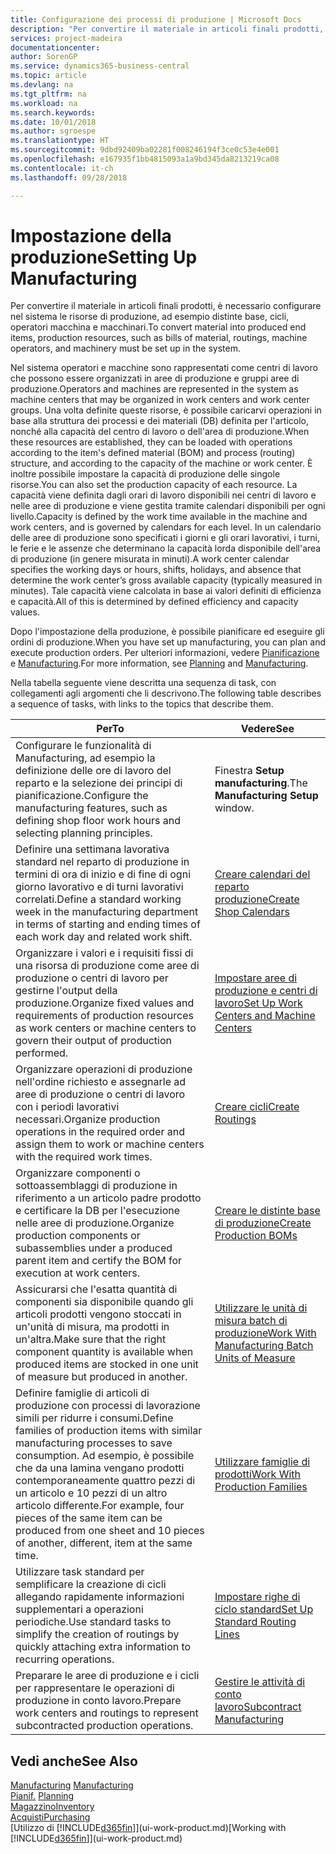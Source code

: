 ```yaml
---
title: Configurazione dei processi di produzione | Microsoft Docs
description: "Per convertire il materiale in articoli finali prodotti, è necessario configurare nel sistema le risorse di produzione, ad esempio distinte base, cicli, operatori macchina e macchinari."
services: project-madeira
documentationcenter: 
author: SorenGP
ms.service: dynamics365-business-central
ms.topic: article
ms.devlang: na
ms.tgt_pltfrm: na
ms.workload: na
ms.search.keywords: 
ms.date: 10/01/2018
ms.author: sgroespe
ms.translationtype: HT
ms.sourcegitcommit: 9dbd92409ba02281f008246194f3ce0c53e4e001
ms.openlocfilehash: e167935f1bb4815093a1a9bd345da8213219ca08
ms.contentlocale: it-ch
ms.lasthandoff: 09/28/2018

---
```

# <a name="setting-up-manufacturing"></a><span data-ttu-id="5c4c8-103">Impostazione della produzione</span><span class="sxs-lookup"><span data-stu-id="5c4c8-103">Setting Up Manufacturing</span></span>
<span data-ttu-id="5c4c8-104">Per convertire il materiale in articoli finali prodotti, è necessario configurare nel sistema le risorse di produzione, ad esempio distinte base, cicli, operatori macchina e macchinari.</span><span class="sxs-lookup"><span data-stu-id="5c4c8-104">To convert material into produced end items, production resources, such as bills of material, routings, machine operators, and machinery must be set up in the system.</span></span>

<span data-ttu-id="5c4c8-105">Nel sistema operatori e macchine sono rappresentati come centri di lavoro che possono essere organizzati in aree di produzione e gruppi aree di produzione.</span><span class="sxs-lookup"><span data-stu-id="5c4c8-105">Operators and machines are represented in the system as machine centers that may be organized in work centers and work center groups.</span></span> <span data-ttu-id="5c4c8-106">Una volta definite queste risorse, è possibile caricarvi operazioni in base alla struttura dei processi e dei materiali (DB) definita per l'articolo, nonché alla capacità del centro di lavoro o dell'area di produzione.</span><span class="sxs-lookup"><span data-stu-id="5c4c8-106">When these resources are established, they can be loaded with operations according to the item's defined material (BOM) and process (routing) structure, and according to the capacity of the machine or work center.</span></span> <span data-ttu-id="5c4c8-107">È inoltre possibile impostare la capacità di produzione delle singole risorse.</span><span class="sxs-lookup"><span data-stu-id="5c4c8-107">You can also set the production capacity of each resource.</span></span> <span data-ttu-id="5c4c8-108">La capacità viene definita dagli orari di lavoro disponibili nei centri di lavoro e nelle aree di produzione e viene gestita tramite calendari disponibili per ogni livello.</span><span class="sxs-lookup"><span data-stu-id="5c4c8-108">Capacity is defined by the work time available in the machine and work centers, and is governed by calendars for each level.</span></span> <span data-ttu-id="5c4c8-109">In un calendario delle aree di produzione sono specificati i giorni e gli orari lavorativi, i turni, le ferie e le assenze che determinano la capacità lorda disponibile dell'area di produzione (in genere misurata in minuti).</span><span class="sxs-lookup"><span data-stu-id="5c4c8-109">A work center calendar specifies the working days or hours, shifts, holidays, and absence that determine the work center’s gross available capacity (typically measured in minutes).</span></span> <span data-ttu-id="5c4c8-110">Tale capacità viene calcolata in base ai valori definiti di efficienza e capacità.</span><span class="sxs-lookup"><span data-stu-id="5c4c8-110">All of this is determined by defined efficiency and capacity values.</span></span>  

<span data-ttu-id="5c4c8-111">Dopo l'impostazione della produzione, è possibile pianificare ed eseguire gli ordini di produzione.</span><span class="sxs-lookup"><span data-stu-id="5c4c8-111">When you have set up manufacturing, you can plan and execute production orders.</span></span> <span data-ttu-id="5c4c8-112">Per ulteriori informazioni, vedere [Pianificazione](production-planning.md) e [Manufacturing](production-manage-manufacturing.md).</span><span class="sxs-lookup"><span data-stu-id="5c4c8-112">For more information, see [Planning](production-planning.md) and [Manufacturing](production-manage-manufacturing.md).</span></span>  

 <span data-ttu-id="5c4c8-113">Nella tabella seguente viene descritta una sequenza di task, con collegamenti agli argomenti che li descrivono.</span><span class="sxs-lookup"><span data-stu-id="5c4c8-113">The following table describes a sequence of tasks, with links to the topics that describe them.</span></span>   

|<span data-ttu-id="5c4c8-114">**Per**</span><span class="sxs-lookup"><span data-stu-id="5c4c8-114">**To**</span></span>|<span data-ttu-id="5c4c8-115">**Vedere**</span><span class="sxs-lookup"><span data-stu-id="5c4c8-115">**See**</span></span>|  
|------------|-------------|  
|<span data-ttu-id="5c4c8-116">Configurare le funzionalità di Manufacturing, ad esempio la definizione delle ore di lavoro del reparto e la selezione dei principi di pianificazione.</span><span class="sxs-lookup"><span data-stu-id="5c4c8-116">Configure the manufacturing features, such as defining shop floor work hours and selecting planning principles.</span></span>|<span data-ttu-id="5c4c8-117">Finestra **Setup manufacturing**.</span><span class="sxs-lookup"><span data-stu-id="5c4c8-117">The **Manufacturing Setup** window.</span></span>|  
|<span data-ttu-id="5c4c8-118">Definire una settimana lavorativa standard nel reparto di produzione in termini di ora di inizio e di fine di ogni giorno lavorativo e di turni lavorativi correlati.</span><span class="sxs-lookup"><span data-stu-id="5c4c8-118">Define a standard working week in the manufacturing department in terms of starting and ending times of each work day and related work shift.</span></span>|[<span data-ttu-id="5c4c8-119">Creare calendari del reparto produzione</span><span class="sxs-lookup"><span data-stu-id="5c4c8-119">Create Shop Calendars</span></span>](production-how-to-create-work-center-calendars.md)|  
|<span data-ttu-id="5c4c8-120">Organizzare i valori e i requisiti fissi di una risorsa di produzione come aree di produzione o centri di lavoro per gestirne l'output della produzione.</span><span class="sxs-lookup"><span data-stu-id="5c4c8-120">Organize fixed values and requirements of production resources as work centers or machine centers to govern their output of production performed.</span></span>|[<span data-ttu-id="5c4c8-121">Impostare aree di produzione e centri di lavoro</span><span class="sxs-lookup"><span data-stu-id="5c4c8-121">Set Up Work Centers and Machine Centers</span></span>](production-how-to-set-up-work-and-machine-centers.md)|
|<span data-ttu-id="5c4c8-122">Organizzare operazioni di produzione nell'ordine richiesto e assegnarle ad aree di produzione o centri di lavoro con i periodi lavorativi necessari.</span><span class="sxs-lookup"><span data-stu-id="5c4c8-122">Organize production operations in the required order and assign them to work or machine centers with the required work times.</span></span>|[<span data-ttu-id="5c4c8-123">Creare cicli</span><span class="sxs-lookup"><span data-stu-id="5c4c8-123">Create Routings</span></span>](production-how-to-create-routings.md)|
|<span data-ttu-id="5c4c8-124">Organizzare componenti o sottoassemblaggi di produzione in riferimento a un articolo padre prodotto e certificare la DB per l'esecuzione nelle aree di produzione.</span><span class="sxs-lookup"><span data-stu-id="5c4c8-124">Organize production components or subassemblies under a produced parent item and certify the BOM for execution at work centers.</span></span>|[<span data-ttu-id="5c4c8-125">Creare le distinte base di produzione</span><span class="sxs-lookup"><span data-stu-id="5c4c8-125">Create Production BOMs</span></span>](production-how-to-create-production-boms.md)|
|<span data-ttu-id="5c4c8-126">Assicurarsi che l'esatta quantità di componenti sia disponibile quando gli articoli prodotti vengono stoccati in un'unità di misura, ma prodotti in un'altra.</span><span class="sxs-lookup"><span data-stu-id="5c4c8-126">Make sure that the right component quantity is available when produced items are stocked in one unit of measure but produced in another.</span></span>|[<span data-ttu-id="5c4c8-127">Utilizzare le unità di misura batch di produzione</span><span class="sxs-lookup"><span data-stu-id="5c4c8-127">Work With Manufacturing Batch Units of Measure</span></span>](production-how-to-use-the-manufacturing-batch-unit-of-measure.md)|  
|<span data-ttu-id="5c4c8-128">Definire famiglie di articoli di produzione con processi di lavorazione simili per ridurre i consumi.</span><span class="sxs-lookup"><span data-stu-id="5c4c8-128">Define families of production items with similar manufacturing processes to save consumption.</span></span> <span data-ttu-id="5c4c8-129">Ad esempio, è possibile che da una lamina vengano prodotti contemporaneamente quattro pezzi di un articolo e 10 pezzi di un altro articolo differente.</span><span class="sxs-lookup"><span data-stu-id="5c4c8-129">For example, four pieces of the same item can be produced from one sheet and 10 pieces of another, different, item at the same time.</span></span>|[<span data-ttu-id="5c4c8-130">Utilizzare famiglie di prodotti</span><span class="sxs-lookup"><span data-stu-id="5c4c8-130">Work With Production Families</span></span>](production-how-work-family.md)|
|<span data-ttu-id="5c4c8-131">Utilizzare task standard per semplificare la creazione di cicli allegando rapidamente informazioni supplementari a operazioni periodiche.</span><span class="sxs-lookup"><span data-stu-id="5c4c8-131">Use standard tasks to simplify the creation of routings by quickly attaching extra information to recurring operations.</span></span>|[<span data-ttu-id="5c4c8-132">Impostare righe di ciclo standard</span><span class="sxs-lookup"><span data-stu-id="5c4c8-132">Set Up Standard Routing Lines</span></span>](production-how-set-up-standard-routing-lines.md)|  
|<span data-ttu-id="5c4c8-133">Preparare le aree di produzione e i cicli per rappresentare le operazioni di produzione in conto lavoro.</span><span class="sxs-lookup"><span data-stu-id="5c4c8-133">Prepare work centers and routings to represent subcontracted production operations.</span></span>|[<span data-ttu-id="5c4c8-134">Gestire le attività di conto lavoro</span><span class="sxs-lookup"><span data-stu-id="5c4c8-134">Subcontract Manufacturing</span></span>](production-how-to-subcontract-manufacturing.md)|  

## <a name="see-also"></a><span data-ttu-id="5c4c8-135">Vedi anche</span><span class="sxs-lookup"><span data-stu-id="5c4c8-135">See Also</span></span>
<span data-ttu-id="5c4c8-136">[Manufacturing](production-manage-manufacturing.md)  </span><span class="sxs-lookup"><span data-stu-id="5c4c8-136">[Manufacturing](production-manage-manufacturing.md)  </span></span>  
<span data-ttu-id="5c4c8-137">[Pianif.](production-planning.md) </span><span class="sxs-lookup"><span data-stu-id="5c4c8-137">[Planning](production-planning.md) </span></span>  
[<span data-ttu-id="5c4c8-138">Magazzino</span><span class="sxs-lookup"><span data-stu-id="5c4c8-138">Inventory</span></span>](inventory-manage-inventory.md)  
[<span data-ttu-id="5c4c8-139">Acquisti</span><span class="sxs-lookup"><span data-stu-id="5c4c8-139">Purchasing</span></span>](purchasing-manage-purchasing.md)  
<span data-ttu-id="5c4c8-140">[Utilizzo di [!INCLUDE[d365fin](includes/d365fin_md.md)]](ui-work-product.md)</span><span class="sxs-lookup"><span data-stu-id="5c4c8-140">[Working with [!INCLUDE[d365fin](includes/d365fin_md.md)]](ui-work-product.md)</span></span>

